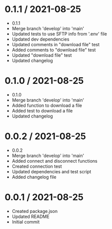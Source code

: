0.1.1 / 2021-08-25
==================

  * 0.1.1
  * Merge branch 'develop' into 'main'
  * Updated tests to use SFTP info from '.env' file
  * Updated dev dependencies
  * Updated comments in "download file" test
  * Added comments to "download file" test
  * Updated "download file" test
  * Updated changelog

0.1.0 / 2021-08-25
==================

  * 0.1.0
  * Merge branch 'develop' into 'main'
  * Added function to download a file
  * Added test to download a file
  * Updated changelog

0.0.2 / 2021-08-25
==================

  * 0.0.2
  * Merge branch 'develop' into 'main'
  * Added connect and disconnect functions
  * Created connection test
  * Updated dependencies and test script
  * Added changelog file

0.0.1 / 2021-08-25
==================

  * Created package.json
  * Updated README
  * Initial commit
